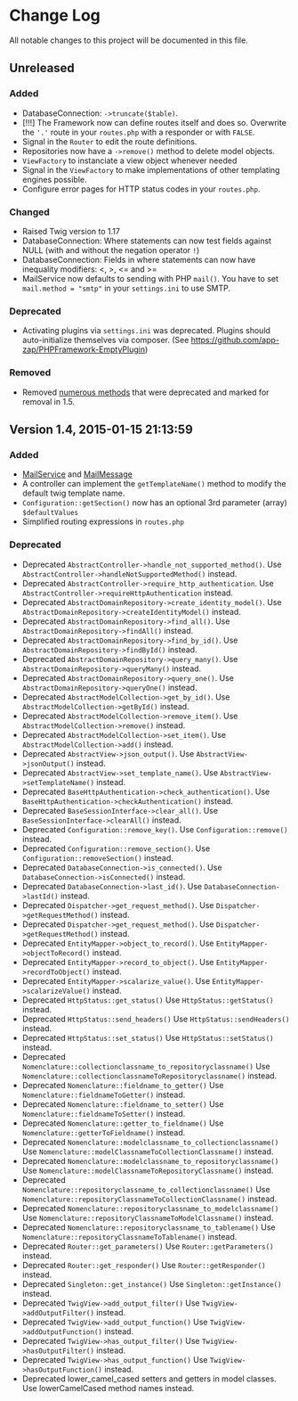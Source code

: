 # Change Log
All notable changes to this project will be documented in this file.

## Unreleased

### Added

* DatabaseConnection: `->truncate($table)`.
* [!!!] The Framework now can define routes itself and does so. Overwrite the `'.'` route in your `routes.php` with a responder or with `FALSE`.
* Signal in the `Router` to edit the route definitions.
* Repositories now have a `->remove()` method to delete model objects.
* `ViewFactory` to instanciate a view object whenever needed
* Signal in the `ViewFactory` to make implementations of other templating engines possible.
* Configure error pages for HTTP status codes in your `routes.php`.

### Changed

* Raised Twig version to 1.17
* DatabaseConnection: Where statements can now test fields against NULL (with and without the negation operator `!`)
* DatabaseConnection: Fields in where statements can now have inequality modifiers: <, >, <= and >=
* MailService now defaults to sending with PHP `mail()`. You have to set `mail.method = "smtp"` in your `settings.ini` to use SMTP.

### Deprecated

* Activating plugins via `settings.ini` was deprecated. Plugins should auto-initialize themselves via composer. (See https://github.com/app-zap/PHPFramework-EmptyPlugin)

### Removed

* Removed [numerous methods](https://github.com/app-zap/PHPFramework/commit/77137cf25a12e8a7879bac24457874ba20639248) that were deprecated and marked for removal in 1.5.

## Version 1.4, 2015-01-15 21:13:59

### Added

* [MailService](https://github.com/app-zap/PHPFramework/blob/develop/classes/Mail/MailService.php) and [MailMessage](https://github.com/app-zap/PHPFramework/blob/develop/classes/Mail/MailMessage.php)
* A controller can implement the `getTemplateName()` method to modify the default twig template name.
* `Configuration::getSection()` now has an optional 3rd parameter (array) `$defaultValues`
* Simplified routing expressions in `routes.php`

### Deprecated

* Deprecated `AbstractController->handle_not_supported_method()`. Use `AbstractController->handleNotSupportedMethod()` instead.
* Deprecated `AbstractController->require_http_authentication`. Use `AbstractController->requireHttpAuthentication` instead.
* Deprecated `AbstractDomainRepository->create_identity_model()`. Use `AbstractDomainRepository->createIdentityModel()` instead.
* Deprecated `AbstractDomainRepository->find_all()`. Use `AbstractDomainRepository->findAll()` instead.
* Deprecated `AbstractDomainRepository->find_by_id()`. Use `AbstractDomainRepository->findById()` instead.
* Deprecated `AbstractDomainRepository->query_many()`. Use `AbstractDomainRepository->queryMany()` instead.
* Deprecated `AbstractDomainRepository->query_one()`. Use `AbstractDomainRepository->queryOne()` instead.
* Deprecated `AbstractModelCollection->get_by_id()`. Use `AbstractModelCollection->getById()` instead.
* Deprecated `AbstractModelCollection->remove_item()`. Use `AbstractModelCollection->remove()` instead.
* Deprecated `AbstractModelCollection->set_item()`. Use `AbstractModelCollection->add()` instead.
* Deprecated `AbstractView->json_output()`. Use `AbstractView->jsonOutput()` instead.
* Deprecated `AbstractView->set_template_name()`. Use `AbstractView->setTemplateName()` instead.
* Deprecated `BaseHttpAuthentication->check_authentication()`. Use `BaseHttpAuthentication->checkAuthentication()` instead.
* Deprecated `BaseSessionInterface->clear_all()`. Use `BaseSessionInterface->clearAll()` instead.
* Deprecated `Configuration::remove_key()`. Use `Configuration::remove()` instead.
* Deprecated `Configuration::remove_section()`. Use `Configuration::removeSection()` instead.
* Deprecated `DatabaseConnection->is_connected()`. Use `DatabaseConnection->isConnected()` instead.
* Deprecated `DatabaseConnection->last_id()`. Use `DatabaseConnection->lastId()` instead.
* Deprecated `Dispatcher->get_request_method()`. Use `Dispatcher->getRequestMethod()` instead.
* Deprecated `Dispatcher->get_request_method()`. Use `Dispatcher->getRequestMethod()` instead.
* Deprecated `EntityMapper->object_to_record()`. Use `EntityMapper->objectToRecord()` instead.
* Deprecated `EntityMapper->record_to_object()`. Use `EntityMapper->recordToObject()` instead.
* Deprecated `EntityMapper->scalarize_value()`. Use `EntityMapper->scalarizeValue()` instead.
* Deprecated `HttpStatus::get_status()` Use `HttpStatus::getStatus()` instead.
* Deprecated `HttpStatus::send_headers()` Use `HttpStatus::sendHeaders()` instead.
* Deprecated `HttpStatus::set_status()` Use `HttpStatus::setStatus()` instead.
* Deprecated `Nomenclature::collectionclassname_to_repositoryclassname()` Use `Nomenclature::collectionclassnameToRepositoryclassname()` instead.
* Deprecated `Nomenclature::fieldname_to_getter()` Use `Nomenclature::fieldnameToGetter()` instead.
* Deprecated `Nomenclature::fieldname_to_setter()` Use `Nomenclature::fieldnameToSetter()` instead.
* Deprecated `Nomenclature::getter_to_fieldname()` Use `Nomenclature::getterToFieldname()` instead.
* Deprecated `Nomenclature::modelclassname_to_collectionclassname()` Use `Nomenclature::modelClassnameToCollectionClassname()` instead.
* Deprecated `Nomenclature::modelclassname_to_repositoryclassname()` Use `Nomenclature::modelClassnameToRepositoryClassname()` instead.
* Deprecated `Nomenclature::repositoryclassname_to_collectionclassname()` Use `Nomenclature::repositoryClassnameToCollectionClassname()` instead.
* Deprecated `Nomenclature::repositoryclassname_to_modelclassname()` Use `Nomenclature::repositoryClassnameToModelClassname()` instead.
* Deprecated `Nomenclature::repositoryclassname_to_tablename()` Use `Nomenclature::repositoryClassnameToTablename()` instead.
* Deprecated `Router::get_parameters()` Use `Router::getParameters()` instead.
* Deprecated `Router::get_responder()` Use `Router::getResponder()` instead.
* Deprecated `Singleton::get_instance()` Use `Singleton::getInstance()` instead.
* Deprecated `TwigView->add_output_filter()` Use `TwigView->addOutputFilter()` instead.
* Deprecated `TwigView->add_output_function()` Use `TwigView->addOutputFunction()` instead.
* Deprecated `TwigView->has_output_filter()` Use `TwigView->hasOutputFilter()` instead.
* Deprecated `TwigView->has_output_function()` Use `TwigView->hasOutputFunction()` instead.
* Deprecated lower_camel_cased setters and getters in model classes. Use lowerCamelCased method names instead.
